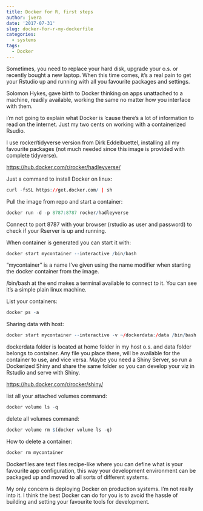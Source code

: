 ```yaml
---
title: Docker for R, first steps
author: jvera
date: '2017-07-31'
slug: docker-for-r-my-dockerfile
categories:
  - systems
tags:
  - Docker
---
```


Sometimes, you need to replace your hard disk, upgrade your o.s. or recently bought a new laptop. When this time comes, it’s a real pain to get your Rstudio up and running with all you favourite packages and settings.

Solomon Hykes, gave birth to Docker thinking on apps unattached to a machine, readily available, working the same no matter how you interface with them.

i’m not going to explain what Docker is ’cause there’s a lot of information to read on the internet. Just my two cents on working with a containerized Rsudio.

I use rocker/tidyverse version from Dirk Eddelbuettel, installing all my favourite packages (not much needed since this image is provided with complete tidyverse).

https://hub.docker.com/r/rocker/hadleyverse/

Just a command to install Docker on linux:

```r
curl -fsSL https://get.docker.com/ | sh
```

Pull the image from repo and start a container:

```r
docker run -d -p 8787:8787 rocker/hadleyverse
```

Connect to port 8787 with your browser (rstudio as user and password) to check if your Rserver is up and running.

When container is generated you can start it with:

```r
docker start mycontainer --interactive /bin/bash
```

“mycontainer” is a name I’ve given using the name modifier when starting the docker container from the image.

/bin/bash at the end makes a terminal available to connect to it. You can see it’s a simple plain linux machine.

List your containers:

```r
docker ps -a
```

Sharing data with host:

```r
docker start mycontainer --interactive -v ~/dockerdata:/data /bin/bash
```

dockerdata folder is located at home folder in my host o.s. and data folder belongs to container. Any file you place there, will be available for the container to use, and vice versa. Maybe you need a Shiny Server, so run a Dockerized Shiny and share the same folder so you can develop your viz in Rstudio and serve with Shiny.

https://hub.docker.com/r/rocker/shiny/

list all your attached volumes command:

```r
docker volume ls -q
```

delete all volumes command:

```r
docker volume rm $(docker volume ls -q)  
```

How to delete a container:

```r
docker rm mycontainer
```

Dockerfiles are text files recipe-like where you can define what is your favourite app configuration, this way your development environment can be packaged up and moved to all sorts of different systems.

My only concern is deploying Docker on production systems. I’m not really into it. I think the best Docker can do for you is to avoid the hassle of building and setting your favourite tools for development.